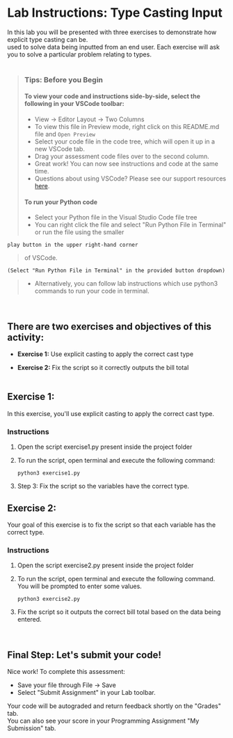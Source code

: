 # Lab Instructions: Type Casting Input

In this lab you will be presented with three exercises to demonstrate how explicit type casting can be.  
used to solve data being inputted from an end user. Each exercise will ask you to solve a particular problem relating to types.
<br><br>

> ### **Tips: Before you Begin**
>
> #### **To view your code and instructions side-by-side**, select the following in your VSCode toolbar:
>
> - View -> Editor Layout -> Two Columns
> - To view this file in Preview mode, right click on this README.md file and `Open Preview`
> - Select your code file in the code tree, which will open it up in a new VSCode tab.
> - Drag your assessment code files over to the second column.
> - Great work! You can now see instructions and code at the same time.
> - Questions about using VSCode? Please see our support resources [here](https://www.coursera.org/learn/programming-in-python/supplement/2IEyt/visual-studio-code-on-coursera).
>
> #### **To run your Python code**
>
> - Select your Python file in the Visual Studio Code file tree
> - You can right click the file and select "Run Python File in Terminal"
>   or run the file using the smaller

    play button in the upper right-hand corner

> of VSCode.

    (Select "Run Python File in Terminal" in the provided button dropdown)

> - Alternatively, you can follow lab instructions which use python3 commands to run your code in terminal.

<br>

## There are two exercises and objectives of this activity:

- **Exercise 1:** Use explicit casting to apply the correct cast type

- **Exercise 2:** Fix the script so it correctly outputs the bill total <br><br>

## Exercise 1:

In this exercise, you'll use explicit casting to apply the correct cast type.

### Instructions

1. Open the script exercise1.py present inside the project folder

2. To run the script, open terminal and execute the following command:
   ```
   python3 exercise1.py
   ```
3. Step 3: Fix the script so the variables have the correct type.

## Exercise 2:

Your goal of this exercise is to fix the script so that each variable has the correct type.

### Instructions

1. Open the script exercise2.py present inside the project folder

2. To run the script, open terminal and execute the following command. You will be prompted to enter some values.

   ```
   python3 exercise2.py
   ```

3. Fix the script so it outputs the correct bill total based on the data being entered.

<br>

## Final Step: Let's submit your code!

Nice work! To complete this assessment:

- Save your file through File -> Save
- Select "Submit Assignment" in your Lab toolbar.

Your code will be autograded and return feedback shortly on the "Grades" tab.  
You can also see your score in your Programming Assignment "My Submission" tab.
<br> <br>
